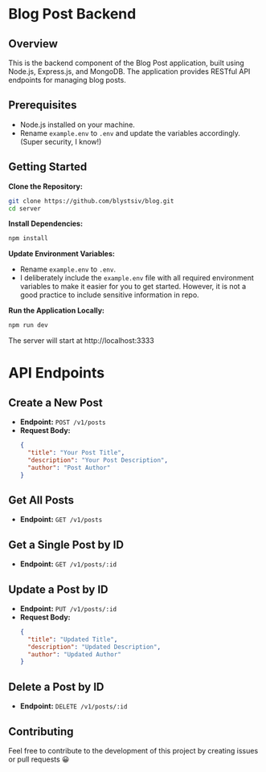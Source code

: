 # Blog Post Backend

## Overview

This is the backend component of the Blog Post application, built using Node.js, Express.js, and MongoDB. The application provides RESTful API endpoints for managing blog posts.

## Prerequisites

- Node.js installed on your machine.
- Rename `example.env` to `.env` and update the variables accordingly. (Super security, I know!)

## Getting Started

**Clone the Repository:**

   ```bash
   git clone https://github.com/blystsiv/blog.git
   cd server
   ```

**Install Dependencies:**

   ```bash
   npm install
   ```

**Update Environment Variables:**

   - Rename `example.env` to `.env`.
   - I deliberately include the `example.env` file with all required environment variables to make it easier for you to get started. However, it is not a good practice to include sensitive information in repo.

**Run the Application Locally:**

   ```bash
   npm run dev
   ```

   The server will start at http://localhost:3333

# API Endpoints

## Create a New Post

- **Endpoint:** `POST /v1/posts`
- **Request Body:**
  ```json
  {
    "title": "Your Post Title",
    "description": "Your Post Description",
    "author": "Post Author"
  }
  ```

## Get All Posts

- **Endpoint:** `GET /v1/posts`

## Get a Single Post by ID

- **Endpoint:** `GET /v1/posts/:id`

## Update a Post by ID

- **Endpoint:** `PUT /v1/posts/:id`
- **Request Body:**
  ```json
  {
    "title": "Updated Title",
    "description": "Updated Description",
    "author": "Updated Author"
  }
  ```

## Delete a Post by ID

- **Endpoint:** `DELETE /v1/posts/:id`

## Contributing

Feel free to contribute to the development of this project by creating issues or pull requests 😀

